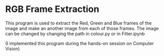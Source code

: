 # RGB Frame Extraction
This program is used to extract the Red, Green and Blue frames of the image and make an another image from each of those frames.
The image can be changed by changing the path in colour.py or in Filter.ipynb

(I implemented this program during the hands-on session on Computer Vision)
